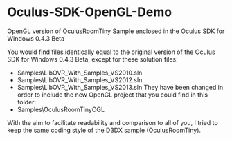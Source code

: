 Oculus-SDK-OpenGL-Demo
======================

OpenGL version of OculusRoomTiny Sample enclosed in the Oculus SDK for Windows 0.4.3 Beta

You would find files identically equal to the original version of the Oculus SDK for Windows 0.4.3 Beta, 
except for these solution files:
- Samples\LibOVR_With_Samples_VS2010.sln
- Samples\LibOVR_With_Samples_VS2012.sln
- Samples\LibOVR_With_Samples_VS2013.sln
They have been changed in order to include the new OpenGL project that you could find in this folder: 
- Samples\OculusRoomTinyOGL

With the aim to facilitate readability and comparison to all of you, I tried to keep the same coding style of the D3DX sample (OculusRoomTiny).
